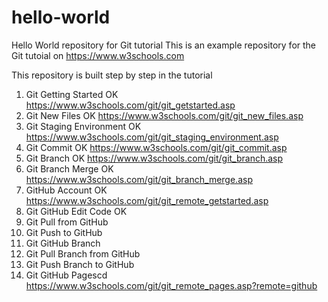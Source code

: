 # hello-world
Hello World repository for Git tutorial
This is an example repository for the Git tutoial on https://www.w3schools.com

This repository is built step by step in the tutorial

1. Git Getting Started OK
https://www.w3schools.com/git/git_getstarted.asp
2. Git New Files OK
https://www.w3schools.com/git/git_new_files.asp
3. Git Staging Environment OK
https://www.w3schools.com/git/git_staging_environment.asp
4. Git Commit OK
https://www.w3schools.com/git/git_commit.asp
5. Git Branch OK
https://www.w3schools.com/git/git_branch.asp
6. Git Branch Merge OK
https://www.w3schools.com/git/git_branch_merge.asp
7. GitHub Account OK
https://www.w3schools.com/git/git_remote_getstarted.asp
8. Git GitHub Edit Code OK 
9. Git Pull from GitHub 
10. Git Push to GitHub 
11. Git GitHub Branch 
12. Git Pull Branch from GitHub 
12. Git Push Branch to GitHub
13. Git GitHub Pagescd
https://www.w3schools.com/git/git_remote_pages.asp?remote=github
